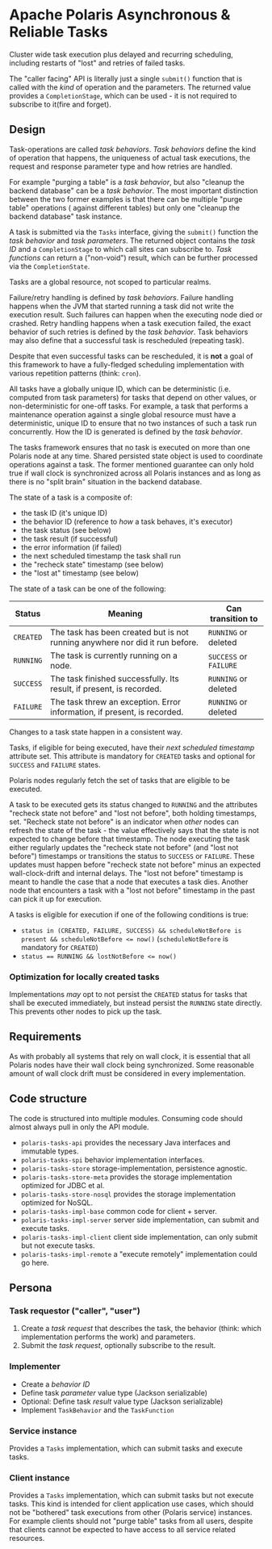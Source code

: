 <!--
  Licensed to the Apache Software Foundation (ASF) under one
  or more contributor license agreements.  See the NOTICE file
  distributed with this work for additional information
  regarding copyright ownership.  The ASF licenses this file
  to you under the Apache License, Version 2.0 (the
  "License"); you may not use this file except in compliance
  with the License.  You may obtain a copy of the License at
 
   http://www.apache.org/licenses/LICENSE-2.0
 
  Unless required by applicable law or agreed to in writing,
  software distributed under the License is distributed on an
  "AS IS" BASIS, WITHOUT WARRANTIES OR CONDITIONS OF ANY
  KIND, either express or implied.  See the License for the
  specific language governing permissions and limitations
  under the License.
-->

# Apache Polaris Asynchronous & Reliable Tasks

Cluster wide task execution plus delayed and recurring scheduling, including restarts of "lost" and retries of failed
tasks.

The "caller facing" API is literally just a single `submit()` function that is called with the _kind_ of operation and
the parameters. The returned value provides a `CompletionStage`, which can be used - it is not required to subscribe to
it(fire and forget).

## Design

Task-operations are called _task behaviors_. _Task behaviors_ define the kind of operation that happens, the uniqueness
of actual task executions, the request and response parameter type and how retries are handled.

For example "purging a table" is a _task behavior_, but also "cleanup the backend database" can be a _task behavior_.
The most important distinction between the two former examples is that there can be multiple "purge table" operations (
against different tables) but only one "cleanup the backend database" task instance.

A task is submitted via the `Tasks` interface, giving the `submit()` function the _task behavior_ and _task
parameters_. The returned object contains the _task ID_ and a `CompletionStage` to which call sites can subscribe to.
_Task functions_ can return a ("non-void") result, which can be further processed via the `CompletionState`.

Tasks are a global resource, not scoped to particular realms.

Failure/retry handling is defined by _task behaviors_. Failure handling happens when the JVM that started running a task
did not write the execution result. Such failures can happen when the executing node died or crashed. Retry handling
happens when a task execution failed, the exact behavior of such retries is defined by the _task behavior_. Task
behaviors may also define that a successful task is rescheduled (repeating task).

Despite that even successful tasks can be rescheduled, it is **not** a goal of this framework to have a fully-fledged
scheduling implementation with various repetition patterns (think: `cron`).

All tasks have a globally unique ID, which can be deterministic (i.e. computed from task parameters) for tasks that
depend on other values, or non-deterministic for one-off tasks. For example, a task that performs a maintenance
operation against a single global resource must have a deterministic, unique ID to ensure that no two instances of such
a task run concurrently. How the ID is generated is defined by the _task behavior_.

The tasks framework ensures that no task is executed on more than one Polaris node at any time. Shared persisted
state object is used to coordinate operations against a task. The former mentioned guarantee can only hold true if wall
clock is synchronized across all Polaris instances and as long as there is no "split brain" situation in the backend
database.

The state of a task is a composite of:

* the task ID (it's unique ID)
* the behavior ID (reference to _how_ a task behaves, it's executor)
* the task status (see below)
* the task result (if successful)
* the error information (if failed)
* the next scheduled timestamp the task shall run
* the "recheck state" timestamp (see below)
* the "lost at" timestamp (see below)

The state of a task can be one of the following:

| Status    | Meaning                                                                      | Can transition to      |
|-----------|------------------------------------------------------------------------------|------------------------|
| `CREATED` | The task has been created but is not running anywhere nor did it run before. | `RUNNING` or deleted   |
| `RUNNING` | The task is currently running on a node.                                     | `SUCCESS` or `FAILURE` |
| `SUCCESS` | The task finished successfully. Its result, if present, is recorded.         | `RUNNING` or deleted   |
| `FAILURE` | The task threw an exception. Error information, if present, is recorded.     | `RUNNING` or deleted   |

Changes to a task state happen in a consistent way.

Tasks, if eligible for being executed, have their _next scheduled timestamp_ attribute set. This attribute is mandatory
for `CREATED` tasks and optional for `SUCCESS` and `FAILURE` states.

Polaris nodes regularly fetch the set of tasks that are eligible to be executed.

A task to be executed gets its status changed to `RUNNING` and the attributes "recheck state not before" and "lost not
before", both holding timestamps, set. "Recheck state not before" is an indicator when _other_ nodes can refresh the
state of the task - the value effectively says that the state is not expected to change before that timestamp. The
node executing the task either regularly updates the "recheck state not before" (and "lost not before") timestamps or
transitions the status to `SUCCESS` or `FAILURE`. These updates must happen before "recheck state not before" minus an
expected wall-clock-drift and internal delays. The "lost not before" timestamp is meant to handle the case that a node
that executes a task dies. Another node that encounters a task with a "lost not before" timestamp in the past can pick
it up for execution.

A tasks is eligible for execution if one of the following conditions is true:

* `status in (CREATED, FAILURE, SUCCESS) && scheduleNotBefore is present && scheduleNotBefore <= now()`
  (`scheduleNotBefore` is mandatory for `CREATED`)
* `status == RUNNING && lostNotBefore <= now()`

### Optimization for locally created tasks

Implementations _may_ opt to not persist the `CREATED` status for tasks that shall be executed immediately, but instead
persist the `RUNNING` state directly. This prevents other nodes to pick up the task.

## Requirements

As with probably all systems that rely on wall clock, it is essential that all Polaris nodes have their wall clock being
synchronized. Some reasonable amount of wall clock drift must be considered in every implementation.

## Code structure

The code is structured into multiple modules. Consuming code should almost always pull in only the API module.

* `polaris-tasks-api` provides the necessary Java interfaces and immutable types.
* `polaris-tasks-spi` behavior implementation interfaces.
* `polaris-tasks-store` storage-implementation, persistence agnostic.
* `polaris-tasks-store-meta` provides the storage implementation optimized for JDBC et al.
* `polaris-tasks-store-nosql` provides the storage implementation optimized for NoSQL.
* `polaris-tasks-impl-base` common code for client + server.
* `polaris-tasks-impl-server` server side implementation, can submit and execute tasks.
* `polaris-tasks-impl-client` client side implementation, can only submit but not execute tasks.
* `polaris-tasks-impl-remote` a "execute remotely" implementation could go here.

## Persona

### Task requestor ("caller", "user")

1. Create a _task request_ that describes the task, the behavior (think: which implementation performs the work)
   and parameters.
2. Submit the _task request_, optionally subscribe to the result.

### Implementer

* Create a _behavior ID_
* Define task _parameter_ value type (Jackson serializable)
* Optional: Define task _result_ value type (Jackson serializable)
* Implement `TaskBehavior` and the `TaskFunction`

### Service instance

Provides a `Tasks` implementation, which can submit tasks and execute tasks.

### Client instance

Provides a `Tasks` implementation, which can submit tasks but not execute tasks. This kind is intended for client
application use cases, which should not be "bothered" task executions from other (Polaris service) instances. For
example clients should not "purge table" tasks from all users, despite that clients cannot be expected to have access
to all service related resources.
